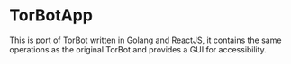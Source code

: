 # TorBotApp
This is  port of TorBot written in Golang and ReactJS, it contains the same operations as the original TorBot and provides a GUI for accessibility.

